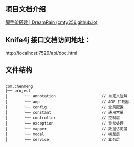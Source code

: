 ## 项目文档介绍

[脚手架搭建 | DreamRain (cmty256.github.io)](https://cmty256.github.io/pages/ebb9f9/)

## Knife4j 接口文档访问地址：

http://localhost:7529/api/doc.html

## 文件结构

```text

com.chenmeng    
├── project            
│       └── annotation                    // 自定义注解
│       └── aop                           // AOP 拦截器
│       └── config                        // 全局配置
│       └── constant                      // 通用常量
│       └── controller                    // 控制层
│       └── exception                     // 异常处理
│       └── mapper                        // 数据访问层
│       └── model                         // 模型层
│       └── service                       // 业务层

```


